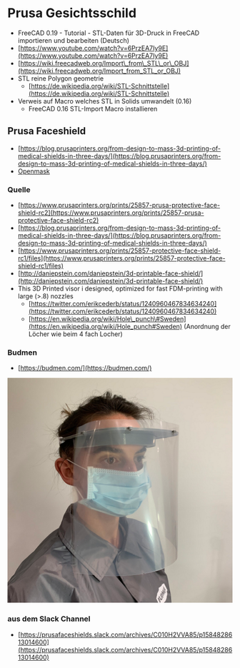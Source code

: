 # Prusa Gesichtsschild



* FreeCAD 0.19 - Tutorial - STL-Daten für 3D-Druck in FreeCAD importieren und bearbeiten \(Deutsch\)
* [https://www.youtube.com/watch?v=6PrzEA7Iy9E](https://www.youtube.com/watch?v=6PrzEA7Iy9E)
* [https://wiki.freecadweb.org/Import\_from\_STL\_or\_OBJ](https://wiki.freecadweb.org/Import_from_STL_or_OBJ)
* STL reine Polygon geometrie
  * [https://de.wikipedia.org/wiki/STL-Schnittstelle](https://de.wikipedia.org/wiki/STL-Schnittstelle)
* Verweis auf Macro welches STL in Solids umwandelt \(0.16\)
  * FreeCAD 0.16 STL-Import Macro installieren

## Prusa Faceshield

* [https://blog.prusaprinters.org/from-design-to-mass-3d-printing-of-medical-shields-in-three-days/](https://blog.prusaprinters.org/from-design-to-mass-3d-printing-of-medical-shields-in-three-days/)
* [Openmask](:/bad4ec54c3714110aa86b8a8553824b6)

### Quelle

* [https://www.prusaprinters.org/prints/25857-prusa-protective-face-shield-rc2](https://www.prusaprinters.org/prints/25857-prusa-protective-face-shield-rc2)
* [https://blog.prusaprinters.org/from-design-to-mass-3d-printing-of-medical-shields-in-three-days/](https://blog.prusaprinters.org/from-design-to-mass-3d-printing-of-medical-shields-in-three-days/)
* [https://www.prusaprinters.org/prints/25857-protective-face-shield-rc1/files](https://www.prusaprinters.org/prints/25857-protective-face-shield-rc1/files)
* [http://daniepstein.com/daniepstein/3d-printable-face-shield/](http://daniepstein.com/daniepstein/3d-printable-face-shield/)
* This 3D Printed visor i designed, optimized for fast FDM-printing with large \(&gt;.8\) nozzles
  * [https://twitter.com/erikcederb/status/1240960467834634240](https://twitter.com/erikcederb/status/1240960467834634240)
  * [https://en.wikipedia.org/wiki/Hole\_punch\#Sweden](https://en.wikipedia.org/wiki/Hole_punch#Sweden) \(Anordnung der Löcher wie beim 4 fach Locher\)

### Budmen

* [https://budmen.com/](https://budmen.com/)

![](../../.gitbook/assets/b14c851d50a84e63ad0438a58fb41f69.png)

### aus dem Slack Channel

* [https://prusafaceshields.slack.com/archives/C010H2VVA85/p1584828613014600](https://prusafaceshields.slack.com/archives/C010H2VVA85/p1584828613014600)

